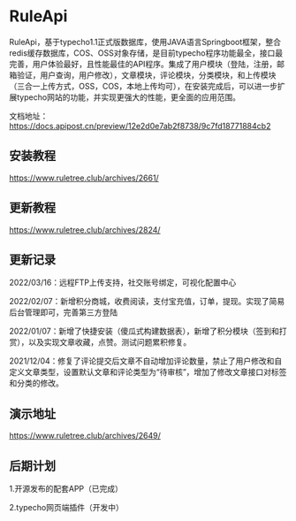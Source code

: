 # RuleApi

RuleApi，基于typecho1.1正式版数据库，使用JAVA语言Springboot框架，整合redis缓存数据库，COS、OSS对象存储，是目前typecho程序功能最全，接口最完善，用户体验最好，且性能最佳的API程序。集成了用户模块（登陆，注册，邮箱验证，用户查询，用户修改），文章模块，评论模块，分类模块，和上传模块（三合一上传方式，OSS，COS，本地上传均可），在安装完成后，可以进一步扩展typecho网站的功能，并实现更强大的性能，更全面的应用范围。

文档地址：https://docs.apipost.cn/preview/12e2d0e7ab2f8738/9c7fd18771884cb2

## 安装教程

https://www.ruletree.club/archives/2661/

## 更新教程

https://www.ruletree.club/archives/2824/

## 更新记录

2022/03/16：远程FTP上传支持，社交账号绑定，可视化配置中心

2022/02/07：新增积分商城，收费阅读，支付宝充值，订单，提现。实现了简易后台管理即可，完善第三方登陆

2022/01/07：新增了快捷安装（傻瓜式构建数据表），新增了积分模块（签到和打赏），以及实现文章收藏，点赞。测试问题累积修复。

2021/12/04：修复了评论提交后文章不自动增加评论数量，禁止了用户修改和自定义文章类型，设置默认文章和评论类型为“待审核”，增加了修改文章接口对标签和分类的修改。

## 演示地址

https://www.ruletree.club/archives/2649/


## 后期计划

1.开源发布的配套APP（已完成）

2.typecho网页端插件（开发中）